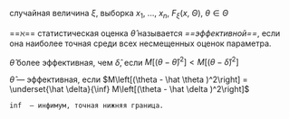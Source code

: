 случайная величина $\xi$, выборка $x_1,\ ...,\ x_n$, $F_\xi(x,\ \Theta)$, $\theta \in \Theta$

==$\aleph$== статистическая оценка $\hat \theta$ называется *==эффективной==*, если она наиболее точная среди всех несмещенных оценок параметра.

$\hat \theta$ более эффективная, чем $\hat \delta$, если $M\left[(\theta - \hat \theta )^2\right] < M\left[(\theta - \hat \delta )^2\right]$

$\hat \theta$ — эффективная, если $M\left[(\theta - \hat \theta )^2\right] = \underset{\hat \delta}{\inf} M\left[(\theta - \hat \delta )^2\right]$

```
inf  — инфимум, точная нижняя граница.
```